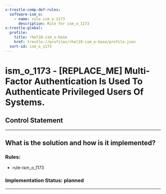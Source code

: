 ```yaml
---
x-trestle-comp-def-rules:
  software-ism_o:
    - name: rule-ism_o_1173
      description: Rule for ism_o_1173
x-trestle-global:
  profile:
    title: rhel10-ism_o-base
    href: trestle://profiles/rhel10-ism_o-base/profile.json
  sort-id: ism_o_1173
---
```


# ism_o_1173 - \[REPLACE_ME\] Multi-Factor Authentication Is Used To Authenticate Privileged Users Of Systems.

## Control Statement

______________________________________________________________________

## What is the solution and how is it implemented?

<!-- For implementation status enter one of: implemented, partial, planned, alternative, not-applicable -->

<!-- Note that the list of rules under ### Rules: is read-only and changes will not be captured after assembly to JSON -->

<!-- Add control implementation description here for control: ism_o_1173 -->

### Rules:

  - rule-ism_o_1173

### Implementation Status: planned

______________________________________________________________________
